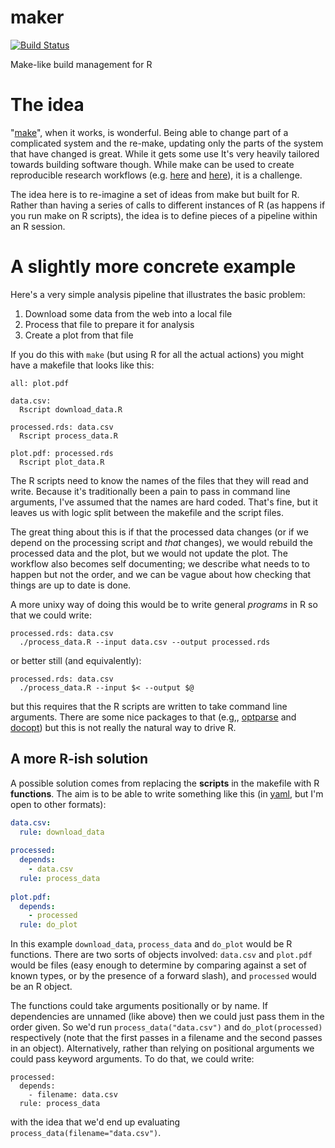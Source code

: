 # maker

[![Build Status](https://travis-ci.org/richfitz/maker.png?branch=master)](https://travis-ci.org/richfitz/maker)

Make-like build management for R

# The idea

"[make](http://en.wikipedia.org/wiki/Make_(software))",
when it works, is wonderful.  Being able to change part of a complicated system and the re-make, updating only the parts of the system that have changed is great.  While it gets some use It's very heavily tailored towards building software though.  While make can be used to create reproducible research workflows (e.g. [here](http://www.bioinformaticszen.com/post/decomplected-workflows-makefiles/) and [here](http://kbroman.org/minimal_make/)), it is a challenge.

The idea here is to re-imagine a set of ideas from make but built for R.  Rather than having a series of calls to different instances of R (as happens if you run make on R scripts), the idea is to define pieces of a pipeline within an R session.

# A slightly more concrete example

Here's a very simple analysis pipeline that illustrates the basic problem:

1. Download some data from the web into a local file
2. Process that file to prepare it for analysis
3. Create a plot from that file

If you do this with `make` (but using R for all the actual actions) you might have a makefile that looks like this:

```make
all: plot.pdf
 
data.csv:
  Rscript download_data.R
 
processed.rds: data.csv
  Rscript process_data.R
 
plot.pdf: processed.rds
  Rscript plot_data.R
```

The R scripts need to know the names of the files that they will read and write.  Because it's traditionally been a pain to pass in command line arguments, I've assumed that the names are hard coded.  That's fine, but it leaves us with logic split between the makefile and the script files.

The great thing about this is if that the processed data changes (or if we depend on the processing script and *that* changes), we would rebuild the processed data and the plot, but we would not update the plot.  The workflow also becomes self documenting; we describe what needs to to happen but not the order, and we can be vague about how checking that things are up to date is done.

A more unixy way of doing this would be to write general *programs* in R so that we could write:

```
processed.rds: data.csv
  ./process_data.R --input data.csv --output processed.rds
```

or better still (and equivalently):

```
processed.rds: data.csv
  ./process_data.R --input $< --output $@
```

but this requires that the R scripts are written to take command line arguments.  There are some nice packages to that (e.g,, [optparse](http://cran.r-project.org/web/packages/optparse) and [docopt](http://cran.r-project.org/web/packages/docopt)) but this is not really the natural way to drive R.

## A more R-ish solution

A possible solution comes from replacing the **scripts** in the makefile with R **functions**.  The aim is to be able to write something like this (in [yaml](http://yaml.org), but I'm open to other formats):

```yaml
data.csv:
  rule: download_data
 
processed:
  depends:
    - data.csv
  rule: process_data
  
plot.pdf:
  depends:
    - processed
  rule: do_plot
```

In this example `download_data`, `process_data` and `do_plot` would be R functions.  There are two sorts of objects involved: `data.csv` and `plot.pdf` would be files (easy enough to determine by comparing against a set of known types, or by the presence of a forward slash), and `processed` would be an R object.

The functions could take arguments positionally or by name.  If dependencies are unnamed (like above) then we could just pass them in the order given.  So we'd run `process_data("data.csv")` and `do_plot(processed)` respectively (note that the first passes in a filename and the second passes in an object).  Alternatively, rather than relying on positional arguments we could pass keyword arguments.  To do that, we could write:

```
processed:
  depends:
    - filename: data.csv
  rule: process_data
```

with the idea that we'd end up evaluating `process_data(filename="data.csv")`.
